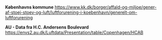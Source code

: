 **Københavns kommune**
https://www.kk.dk/borger/affald-og-miljoe/gener-af-stoej-stoev-og-luft/luftforurening-i-koebenhavn/generelt-om-luftforurening

**AU - Data fra H.C. Andersens Boulevard**
https://envs2.au.dk/Luftdata/Presentation/table/Copenhagen/HCAB
